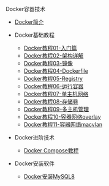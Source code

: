 Docker容器技术

* [Docker简介](markdown/Devops/Docker/_readme.md)
* Docker基础教程
    * [Docker教程01-入门篇](markdown/Devops/Docker/Docker教程01-入门篇.md)
    * [Docker教程02-架构详解](markdown/Devops/Docker/Docker教程02-架构详解.md)
    * [Docker教程03-镜像](markdown/Devops/Docker/Docker教程03-镜像.md)
    * [Docker教程04-Dockerfile](markdown/Devops/Docker/Docker教程04-Dockerfile.md)
    * [Docker教程05-Registry](markdown/Devops/Docker/Docker教程05-Registry.md)
    * [Docker教程06-运行容器](markdown/Devops/Docker/Docker教程06-运行容器.md)
    * [Docker教程07-单主机网络](markdown/Devops/Docker/Docker教程07-单主机网络.md)
    * [Docker教程08-存储卷](markdown/Devops/Docker/Docker教程08-存储卷.md)
    * [Docker教程09-多主机管理](markdown/Devops/Docker/Docker教程09-多主机管理.md)
    * [Docker教程10-容器网络overlay](markdown/Devops/Docker/Docker教程10-容器网络overlay.md)
    * [Docker教程11-容器网络macvlan](markdown/Devops/Docker/Docker教程11-容器网络macvlan.md)

* Docker进阶技术
    * [Docker Compose教程](markdown/Devops/Docker/DockerCompose教程.md)

* Docker安装软件
    * [Docker安装MySQL8](markdown/Devops/Docker/Docker安装MySQL8.md)

